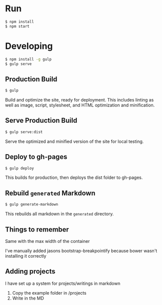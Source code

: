 # Run

```sh
$ npm install
$ npm start
```

# Developing

```sh
$ npm install -g gulp
$ gulp serve
```

## Production Build

```sh
$ gulp
```

Build and optimize the site, ready for deployment. This includes linting as well as image, script, stylesheet, and HTML optimization and minification.

## Serve Production Build

```sh
$ gulp serve:dist
```

Serve the optimized and minified version of the site for local testing.

## Deploy to gh-pages

```sh
$ gulp deploy
```

This builds for production, then deploys the dist folder to gh-pages.

## Rebuild `generated` Markdown

```sh
$ gulp generate-markdown
```

This rebuilds all markdown in the `generated` directory.

## Things to remember
Same with the max width of the container

I've manually added jasons bootstrap-breakpointify because bower wasn't installing it correctly

## Adding projects
I have set up a system for projects/writings in markdown
1. Copy the example folder in /projects
2. Write in the MD
